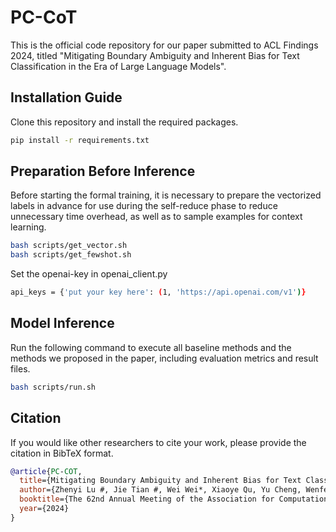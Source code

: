 # PC-CoT

This is the official code repository for our paper submitted to ACL Findings 2024, titled "Mitigating Boundary Ambiguity and Inherent Bias for Text Classification in the Era of Large Language Models".

## Installation Guide

Clone this repository and install the required packages.

```bash
pip install -r requirements.txt
```

## Preparation Before Inference

Before starting the formal training, it is necessary to prepare the vectorized labels in advance for use during the self-reduce phase to reduce unnecessary time overhead, as well as to sample examples for context learning.

```bash
bash scripts/get_vector.sh
bash scripts/get_fewshot.sh
```
Set the openai-key in openai_client.py

```bash
api_keys = {'put your key here': (1, 'https://api.openai.com/v1')}
```
## Model Inference

Run the following command to execute all baseline methods and the methods we proposed in the paper, including evaluation metrics and result files.

```bash
bash scripts/run.sh
```

## Citation

If you would like other researchers to cite your work, please provide the citation in BibTeX format.

```bibtex
@article{PC-COT,
  title={Mitigating Boundary Ambiguity and Inherent Bias for Text Classification in the Era of Large Language Models},
  author={Zhenyi Lu #, Jie Tian #, Wei Wei*, Xiaoye Qu, Yu Cheng, Wenfeng Xie, Dangyang Chen},
  booktitle={The 62nd Annual Meeting of the Association for Computational Linguistics (ACL 2024)},
  year={2024}
}
```
